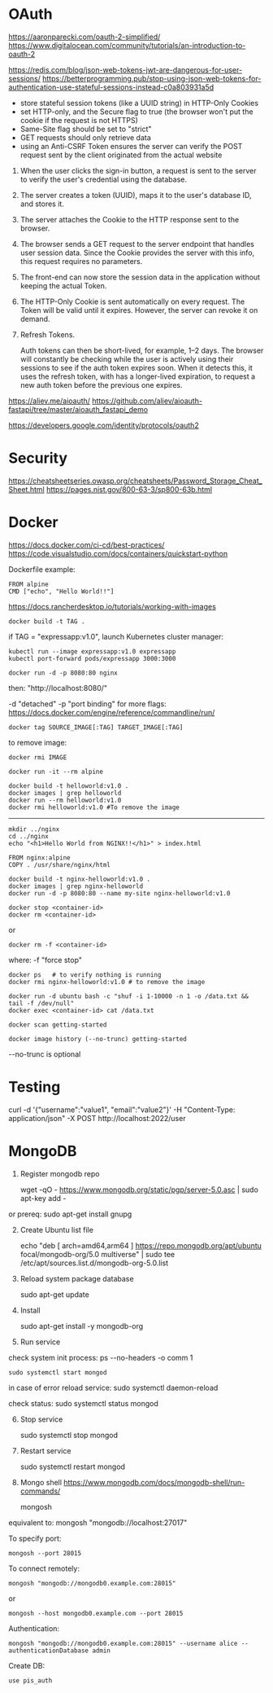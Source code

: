 # OAuth
https://aaronparecki.com/oauth-2-simplified/
https://www.digitalocean.com/community/tutorials/an-introduction-to-oauth-2

https://redis.com/blog/json-web-tokens-jwt-are-dangerous-for-user-sessions/
https://betterprogramming.pub/stop-using-json-web-tokens-for-authentication-use-stateful-sessions-instead-c0a803931a5d
- store stateful session tokens (like a UUID string) in HTTP-Only Cookies
- set HTTP-only, and the Secure flag to true (the browser won't put the cookie if the request is not HTTPS)
- Same-Site flag should be set to "strict"
- GET requests should only retrieve data
- using an Anti-CSRF Token ensures the server can verify the POST request sent by the client originated from the actual website

1. When the user clicks the sign-in button, a request is sent to the server to verify the user's credential using the database.
2. The server creates a token (UUID), maps it to the user's database ID, and stores it.
3. The server attaches the Cookie to the HTTP response sent to the browser.
4. The browser sends a GET request to the server endpoint that handles user session data. Since the Cookie provides the server with this info, this request requires no parameters.
5. The front-end can now store the session data in the application without keeping the actual Token.
6. The HTTP-Only Cookie is sent automatically on every request. The Token will be valid until it expires. However, the server can revoke it on demand.
7. Refresh Tokens.

    Auth tokens can then be short-lived, for example, 1–2 days. The browser will constantly be checking while the user is actively using their sessions to see if the auth token expires soon. When it detects this, it uses the refresh token, with has a longer-lived expiration, to request a new auth token before the previous one expires.

https://aliev.me/aioauth/
https://github.com/aliev/aioauth-fastapi/tree/master/aioauth_fastapi_demo

https://developers.google.com/identity/protocols/oauth2

# Security
https://cheatsheetseries.owasp.org/cheatsheets/Password_Storage_Cheat_Sheet.html
https://pages.nist.gov/800-63-3/sp800-63b.html

# Docker
https://docs.docker.com/ci-cd/best-practices/
https://code.visualstudio.com/docs/containers/quickstart-python

Dockerfile example:

    FROM alpine
    CMD ["echo", "Hello World!!"]

https://docs.rancherdesktop.io/tutorials/working-with-images

    docker build -t TAG .

if TAG = "expressapp:v1.0", launch Kubernetes cluster manager:

    kubectl run --image expressapp:v1.0 expressapp
    kubectl port-forward pods/expressapp 3000:3000

    docker run -d -p 8080:80 nginx

then: "http://localhost:8080/"

-d "detached"
-p "port binding"
for more flags: https://docs.docker.com/engine/reference/commandline/run/

    docker tag SOURCE_IMAGE[:TAG] TARGET_IMAGE[:TAG]

to remove image:

    docker rmi IMAGE

    docker run -it --rm alpine

    docker build -t helloworld:v1.0 .
    docker images | grep helloworld
    docker run --rm helloworld:v1.0
    docker rmi helloworld:v1.0 #To remove the image

---

    mkdir ../nginx
    cd ../nginx
    echo "<h1>Hello World from NGINX!!</h1>" > index.html

    FROM nginx:alpine
    COPY . /usr/share/nginx/html

    docker build -t nginx-helloworld:v1.0 .
    docker images | grep nginx-helloworld
    docker run -d -p 8080:80 --name my-site nginx-helloworld:v1.0

    docker stop <container-id>
    docker rm <container-id>

or

    docker rm -f <container-id>

where: -f "force stop"

    docker ps   # to verify nothing is running 
    docker rmi nginx-helloworld:v1.0 # to remove the image

    docker run -d ubuntu bash -c "shuf -i 1-10000 -n 1 -o /data.txt && tail -f /dev/null"
    docker exec <container-id> cat /data.txt

    docker scan getting-started

    docker image history (--no-trunc) getting-started

--no-trunc is optional

# Testing
curl -d '{"username":"value1", "email":"value2"}' -H "Content-Type: application/json" -X POST http://localhost:2022/user

# MongoDB
1. Register mongodb repo

    wget -qO - https://www.mongodb.org/static/pgp/server-5.0.asc | sudo apt-key add -

or prereq: sudo apt-get install gnupg

2. Create Ubuntu list file

    echo "deb [ arch=amd64,arm64 ] https://repo.mongodb.org/apt/ubuntu focal/mongodb-org/5.0 multiverse" | sudo tee /etc/apt/sources.list.d/mongodb-org-5.0.list

3. Reload system package database

    sudo apt-get update

4. Install 

    sudo apt-get install -y mongodb-org

5. Run service

check system init process: ps --no-headers -o comm 1 

    sudo systemctl start mongod

in case of error reload service: sudo systemctl daemon-reload

check status: sudo systemctl status mongod

6. Stop service

    sudo systemctl stop mongod

7. Restart service

    sudo systemctl restart mongod

8. Mongo shell
https://www.mongodb.com/docs/mongodb-shell/run-commands/

    mongosh

 equivalent to: mongosh "mongodb://localhost:27017"

 To specify port:

    mongosh --port 28015

To connect remotely:

    mongosh "mongodb://mongodb0.example.com:28015"

or

    mongosh --host mongodb0.example.com --port 28015

Authentication:

    mongosh "mongodb://mongodb0.example.com:28015" --username alice --authenticationDatabase admin

Create DB:

    use pis_auth
